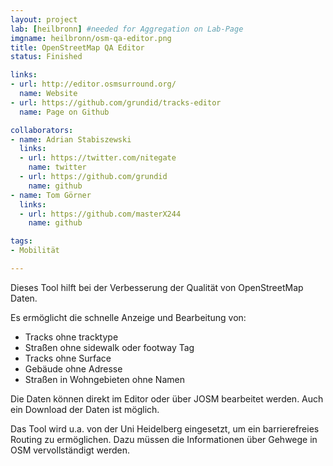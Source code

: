 ```yaml
---
layout: project
lab: [heilbronn] #needed for Aggregation on Lab-Page
imgname: heilbronn/osm-qa-editor.png
title: OpenStreetMap QA Editor
status: Finished

links:
- url: http://editor.osmsurround.org/
  name: Website
- url: https://github.com/grundid/tracks-editor
  name: Page on Github

collaborators:
- name: Adrian Stabiszewski
  links:
  - url: https://twitter.com/nitegate
    name: twitter
  - url: https://github.com/grundid
    name: github
- name: Tom Görner
  links:
  - url: https://github.com/masterX244
    name: github

tags:
- Mobilität

---
```


Dieses Tool hilft bei der Verbesserung der Qualität von OpenStreetMap Daten.

Es ermöglicht die schnelle Anzeige und Bearbeitung von:
<ul>
    <li>Tracks ohne tracktype</li>
    <li>Straßen ohne sidewalk oder footway Tag</li>
    <li>Tracks ohne Surface</li>
    <li>Gebäude ohne Adresse</li>
    <li>Straßen in Wohngebieten ohne Namen</li>
</ul>

Die Daten können direkt im Editor oder über JOSM bearbeitet werden. Auch ein Download der Daten ist möglich.

Das Tool wird u.a. von der Uni Heidelberg eingesetzt, um ein barrierefreies Routing zu ermöglichen. Dazu müssen  die Informationen über Gehwege in OSM vervollständigt werden.
